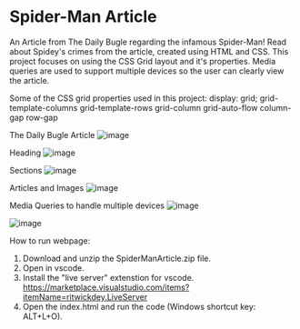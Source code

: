 # Spider-Man Article
An Article from The Daily Bugle regarding the infamous Spider-Man! Read about Spidey's crimes from the article, created using HTML and CSS. This project focuses on using the CSS Grid layout and it's properties. Media queries are used to support multiple devices so the user can clearly view the article.

Some of the CSS grid properties used in this project:
display: grid;
grid-template-columns
grid-template-rows
grid-column
grid-auto-flow
column-gap
row-gap

The Daily Bugle Article
![image](https://github.com/kylehraja/SpiderManArticle/assets/140476247/cc207f28-f618-4ef5-99ee-475227957b88)

Heading
![image](https://github.com/kylehraja/SpiderManArticle/assets/140476247/172583c9-7d2a-4a7f-bc31-10aefc48441b)

Sections
![image](https://github.com/kylehraja/SpiderManArticle/assets/140476247/cb4bb7c8-f89d-4086-83d0-5cdefc1923b9)

Articles and Images
![image](https://github.com/kylehraja/SpiderManArticle/assets/140476247/bf66e6ea-dd02-44b5-a7fa-79b593c1784b)

Media Queries to handle multiple devices
![image](https://github.com/kylehraja/SpiderManArticle/assets/140476247/f383e4c8-8d57-4f92-b2ed-518b43dc96b7)

![image](https://github.com/kylehraja/SpiderManArticle/assets/140476247/da4748f9-22ab-4d11-95c0-c6dd41a29528)


How to run webpage:

1) Download and unzip the SpiderManArticle.zip file.
2) Open in vscode.
3) Install the "live server" extenstion for vscode. https://marketplace.visualstudio.com/items?itemName=ritwickdey.LiveServer
4) Open the index.html and run the code (Windows shortcut key: ALT+L+O).
